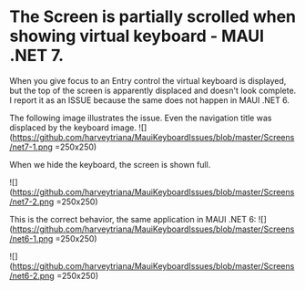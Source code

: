 # The Screen is partially scrolled when showing virtual keyboard - MAUI .NET 7.

When you give focus to an Entry control the virtual keyboard is displayed, but the top of the screen is apparently displaced and doesn't look complete. I report it as an ISSUE because the same does not happen in MAUI .NET 6.

The following image illustrates the issue. Even the navigation title was displaced by the keyboard image.
![](https://github.com/harveytriana/MauiKeyboardIssues/blob/master/Screens/net7-1.png =250x250)

When we hide the keyboard, the screen is shown full.

![](https://github.com/harveytriana/MauiKeyboardIssues/blob/master/Screens/net7-2.png =250x250)

This is the correct behavior, the same application in MAUI .NET 6:
![](https://github.com/harveytriana/MauiKeyboardIssues/blob/master/Screens/net6-1.png =250x250)

![](https://github.com/harveytriana/MauiKeyboardIssues/blob/master/Screens/net6-2.png =250x250)






